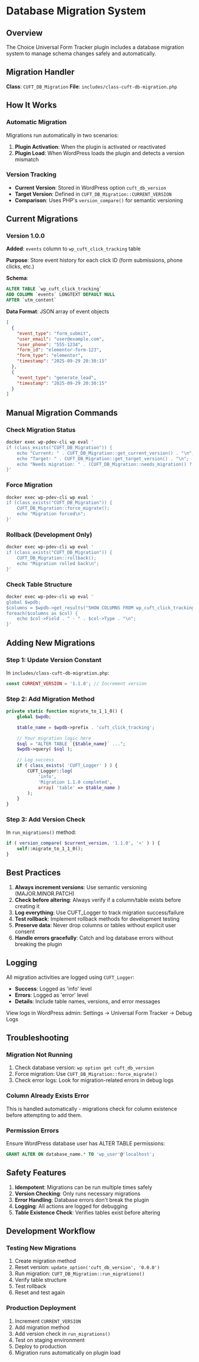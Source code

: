 # Database Migration System

## Overview

The Choice Universal Form Tracker plugin includes a database migration system to manage schema changes safely and automatically.

## Migration Handler

**Class**: `CUFT_DB_Migration`
**File**: `includes/class-cuft-db-migration.php`

## How It Works

### Automatic Migration

Migrations run automatically in two scenarios:

1. **Plugin Activation**: When the plugin is activated or reactivated
2. **Plugin Load**: When WordPress loads the plugin and detects a version mismatch

### Version Tracking

- **Current Version**: Stored in WordPress option `cuft_db_version`
- **Target Version**: Defined in `CUFT_DB_Migration::CURRENT_VERSION`
- **Comparison**: Uses PHP's `version_compare()` for semantic versioning

## Current Migrations

### Version 1.0.0

**Added**: `events` column to `wp_cuft_click_tracking` table

**Purpose**: Store event history for each click ID (form submissions, phone clicks, etc.)

**Schema**:
```sql
ALTER TABLE `wp_cuft_click_tracking`
ADD COLUMN `events` LONGTEXT DEFAULT NULL
AFTER `utm_content`
```

**Data Format**: JSON array of event objects
```json
[
  {
    "event_type": "form_submit",
    "user_email": "user@example.com",
    "user_phone": "555-1234",
    "form_id": "elementor-form-123",
    "form_type": "elementor",
    "timestamp": "2025-09-29 20:30:15"
  },
  {
    "event_type": "generate_lead",
    "timestamp": "2025-09-29 20:30:15"
  }
]
```

## Manual Migration Commands

### Check Migration Status

```bash
docker exec wp-pdev-cli wp eval '
if (class_exists("CUFT_DB_Migration")) {
    echo "Current: " . CUFT_DB_Migration::get_current_version() . "\n";
    echo "Target: " . CUFT_DB_Migration::get_target_version() . "\n";
    echo "Needs migration: " . (CUFT_DB_Migration::needs_migration() ? "yes" : "no") . "\n";
}'
```

### Force Migration

```bash
docker exec wp-pdev-cli wp eval '
if (class_exists("CUFT_DB_Migration")) {
    CUFT_DB_Migration::force_migrate();
    echo "Migration forced\n";
}'
```

### Rollback (Development Only)

```bash
docker exec wp-pdev-cli wp eval '
if (class_exists("CUFT_DB_Migration")) {
    CUFT_DB_Migration::rollback();
    echo "Migration rolled back\n";
}'
```

### Check Table Structure

```bash
docker exec wp-pdev-cli wp eval '
global $wpdb;
$columns = $wpdb->get_results("SHOW COLUMNS FROM wp_cuft_click_tracking");
foreach($columns as $col) {
    echo $col->Field . " - " . $col->Type . "\n";
}'
```

## Adding New Migrations

### Step 1: Update Version Constant

In `includes/class-cuft-db-migration.php`:

```php
const CURRENT_VERSION = '1.1.0'; // Increment version
```

### Step 2: Add Migration Method

```php
private static function migrate_to_1_1_0() {
    global $wpdb;

    $table_name = $wpdb->prefix . 'cuft_click_tracking';

    // Your migration logic here
    $sql = "ALTER TABLE `{$table_name}` ...";
    $wpdb->query( $sql );

    // Log success
    if ( class_exists( 'CUFT_Logger' ) ) {
        CUFT_Logger::log(
            'info',
            'Migration 1.1.0 completed',
            array( 'table' => $table_name )
        );
    }
}
```

### Step 3: Add Version Check

In `run_migrations()` method:

```php
if ( version_compare( $current_version, '1.1.0', '<' ) ) {
    self::migrate_to_1_1_0();
}
```

## Best Practices

1. **Always increment versions**: Use semantic versioning (MAJOR.MINOR.PATCH)
2. **Check before altering**: Always verify if a column/table exists before creating it
3. **Log everything**: Use CUFT_Logger to track migration success/failure
4. **Test rollback**: Implement rollback methods for development testing
5. **Preserve data**: Never drop columns or tables without explicit user consent
6. **Handle errors gracefully**: Catch and log database errors without breaking the plugin

## Logging

All migration activities are logged using `CUFT_Logger`:

- **Success**: Logged as 'info' level
- **Errors**: Logged as 'error' level
- **Details**: Include table names, versions, and error messages

View logs in WordPress admin: Settings → Universal Form Tracker → Debug Logs

## Troubleshooting

### Migration Not Running

1. Check database version: `wp option get cuft_db_version`
2. Force migration: Use `CUFT_DB_Migration::force_migrate()`
3. Check error logs: Look for migration-related errors in debug logs

### Column Already Exists Error

This is handled automatically - migrations check for column existence before attempting to add them.

### Permission Errors

Ensure WordPress database user has ALTER TABLE permissions:

```sql
GRANT ALTER ON database_name.* TO 'wp_user'@'localhost';
```

## Safety Features

1. **Idempotent**: Migrations can be run multiple times safely
2. **Version Checking**: Only runs necessary migrations
3. **Error Handling**: Database errors don't break the plugin
4. **Logging**: All actions are logged for debugging
5. **Table Existence Check**: Verifies tables exist before altering

## Development Workflow

### Testing New Migrations

1. Create migration method
2. Reset version: `update_option('cuft_db_version', '0.0.0')`
3. Run migration: `CUFT_DB_Migration::run_migrations()`
4. Verify table structure
5. Test rollback
6. Reset and test again

### Production Deployment

1. Increment `CURRENT_VERSION`
2. Add migration method
3. Add version check in `run_migrations()`
4. Test on staging environment
5. Deploy to production
6. Migration runs automatically on plugin load
